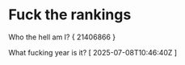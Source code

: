 # Fuck the rankings

Who the hell am I?
{ 21406866 }

What fucking year is it?
[ 2025-07-08T10:46:40Z ]
